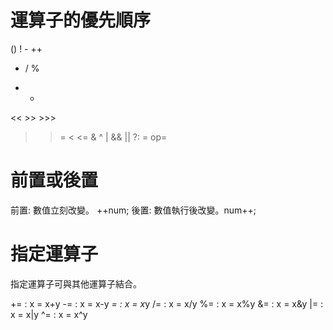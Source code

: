 # 運算子的優先順序

()
! - ++
* / %
+ -
<< >> >>>
> >= < <= 
&
^
|
&&
||
?:
= op=

# 前置或後置

前置: 數值立刻改變。 ++num;
後置: 數值執行後改變。num++;

# 指定運算子

指定運算子可與其他運算子結合。

+= : x = x+y 
-= : x = x-y
*= : x = x*y
/= : x = x/y
%= : x = x%y
&= : x = x&y
|= : x = x|y
^= : x = x^y